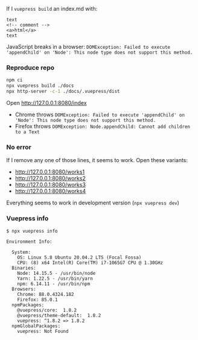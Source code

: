 If I `vuepress build` an index.md with:
```
text
<!-- comment -->
<a>html</a>
text
```
JavaScript breaks in a browser:
`DOMException: Failed to execute 'appendChild' on 'Node': This node type does not support this method.`

### Reproduce repo
```sh
npm ci
npx vuepress build ./docs
npx http-server -c-1 ./docs/.vuepress/dist
```
Open http://127.0.0.1:8080/index
- Chrome throws `DOMException: Failed to execute 'appendChild' on 'Node': This node type does not support this method.`
- Firefox throws `DOMException: Node.appendChild: Cannot add children to a Text`

### No error
If I remove any one of those lines, it seems to work. Open these variants:
- http://127.0.0.1:8080/works1
- http://127.0.0.1:8080/works2
- http://127.0.0.1:8080/works3
- http://127.0.0.1:8080/works4

Everything seems to work in development version (`npx vuepress dev`)

### Vuepress info
```
$ npx vuepress info

Environment Info:

  System:
    OS: Linux 5.8 Ubuntu 20.04.2 LTS (Focal Fossa)
    CPU: (8) x64 Intel(R) Core(TM) i7-1065G7 CPU @ 1.30GHz
  Binaries:
    Node: 14.15.5 - /usr/bin/node
    Yarn: 1.22.5 - /usr/bin/yarn
    npm: 6.14.11 - /usr/bin/npm
  Browsers:
    Chrome: 88.0.4324.182
    Firefox: 85.0.1
  npmPackages:
    @vuepress/core:  1.8.2
    @vuepress/theme-default:  1.8.2
    vuepress: ^1.8.2 => 1.8.2
  npmGlobalPackages:
    vuepress: Not Found
```
